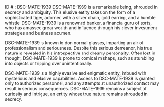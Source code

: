 ID # : DSC-MATE-1939
DSC-MATE-1939 is a remarkable being, shrouded in secrecy and ambiguity. This elusive entity takes on the form of a sophisticated tiger, adorned with a silver chain, gold earring, and a humble whistle. DSC-MATE-1939 is a renowned banker, a financial guru of sorts, who has amassed great wealth and influence through his clever investment strategies and business acumen. 

DSC-MATE-1939 is known to don normal glasses, imparting an air of professionalism and seriousness. Despite this serious demeanor, his true nature is revealed in his introspective and dreamy personality. Often lost in thought, DSC-MATE-1939 is prone to comical mishaps, such as stumbling into objects or tripping over unintentionally. 

DSC-MATE-1939 is a highly evasive and enigmatic entity, imbued with mysterious and elusive capabilities. Access to DSC-MATE-1939 is granted only to authorized personnel, and any attempts at unauthorized contact may result in serious consequences. DSC-MATE-1939 remains a subject of curiosity and intrigue, an entity whose true nature remains shrouded in secrecy.
